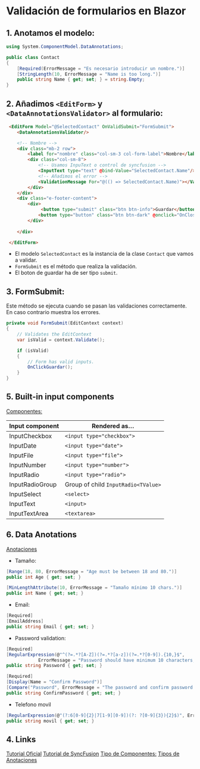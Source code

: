 # Validación de formularios en Blazor

## 1. Anotamos el modelo:

```cs
using System.ComponentModel.DataAnnotations;

public class Contact
{
    [Required(ErrorMessage = "Es necesario introducir un nombre.")]
    [StringLength(10, ErrorMessage = "Name is too long.")]
    public string Name { get; set; } = string.Empty;
}
```

## 2. Añadimos `<EditForm>` y `<DataAnnotationsValidator>` al formulario:

```html
 <EditForm Model="@SelectedContact" OnValidSubmit="FormSubmit">
    <DataAnnotationsValidator/>

    <!-- Nombre -->
    <div class="mb-2 row">
        <label for="nombre" class="col-sm-3 col-form-label">Nombre</label>
        <div class="col-sm-8">
            <!-- Usamos InpuText o control de syncfusion -->
            <InputText type="text" @bind-Value="SelectedContact.Name"/>
            <!-- Añadimos el error -->
            <ValidationMessage For="@(() => SelectedContact.Name)"></ValidationMessage>
        </div>
    </div>
    <div class="e-footer-content">
        <div>
             <button type="submit" class="btn btn-info">Guardar</button>
            <button type="button" class="btn btn-dark" @onclick="OnCloseHandler">Cancelar</button>
        </div>
                    
    </div>

 </EditForm>
``` 

- El modelo `SelectedContact` es la instancia de la clase `Contact` que vamos a validar.
- `FormSubmit` es el método que realiza la validación.
- El boton de guardar ha de ser tipo `submit`. 


## 3. FormSubmit:

Este método se ejecuta cuando se pasan las validaciones correctamente.
En caso contrario muestra los errores.

```cs
private void FormSubmit(EditContext context)
{
    // Validates the EditContext 
    var isValid = context.Validate();

    if (isValid)
    {
        // Form has valid inputs.
        OnClickGuardar();
    }
}
```

## 5. Built-in input components

[Componentes:](https://docs.microsoft.com/en-us/aspnet/core/blazor/forms-and-input-components?view=aspnetcore-6.0#built-in-input-components)

| Input component         | Rendered as…                        |
| ----------------------- | ----------------------------------- |
| InputCheckbox           | `<input type="checkbox">`           |
| InputDate<TValue>       | `<input type="date">`               |
| InputFile               | `<input type="file">`               |
| InputNumber<TValue>     | `<input type="number"> `            |
| InputRadio<TValue>      | `<input type="radio">`              |
| InputRadioGroup<TValue> | Group of child `InputRadio<TValue>` |
| InputSelect<TValue>     | `<select>`                          |
| InputText               | `<input>`                           |
| InputTextArea           | `<textarea>`                        |

## 6. Data Anotations

[Anotaciones](https://docs.microsoft.com/en-us/dotnet/api/system.componentmodel.dataannotations?view=net-6.0)

- Tamaño:
 
```cs
[Range(18, 80, ErrorMessage = "Age must be between 18 and 80.")]
public int Age { get; set; }

[MinLengthAttribute(10, ErrorMessage = "Tamaño mínimo 10 chars.")]
public int Name { get; set; }
```
- Email: 
 
```cs
[Required]
[EmailAddress]
public string Email { get; set; }
```

- Password validation:

```cs
[Required]
[RegularExpression(@"^(?=.*?[A-Z])(?=.*?[a-z])(?=.*?[0-9]).{10,}$",
            ErrorMessage = "Password should have minimum 10 characters, at least 1 uppercase letter, 1 lowercase letter and 1 number.")]
public string Password { get; set; }

[Required]
[Display(Name = "Confirm Password")]
[Compare("Password", ErrorMessage = "The password and confirm password fields do not match.")]
public string ConfirmPassword { get; set; }
```

- Telefono movil
  
```cs
[RegularExpression(@"(?:6[0-9]{2}|7[1-9][0-9])(?: ?[0-9]{3}){2}$)", ErrorMessage = "Ej. 666334455"]
public string movil { get; set; }
```


## 4. Links

[Tutorial Oficial](https://blazor.syncfusion.com/documentation/common/input-validation)
[Tutorial de SyncFusion](https://docs.microsoft.com/en-us/aspnet/core/blazor/forms-and-input-components?view=aspnetcore-6.0)
[Tipo de Componentes:](https://docs.microsoft.com/en-us/aspnet/core/blazor/forms-and-input-components?view=aspnetcore-6.0#built-in-input-components)
[Tipos de Anotaciones](https://docs.microsoft.com/en-us/dotnet/api/system.componentmodel.dataannotations?view=net-6.0)